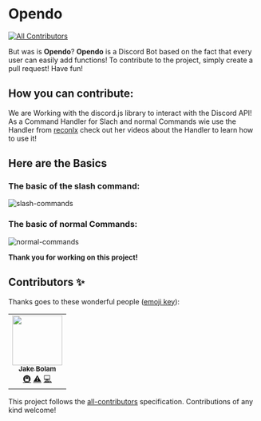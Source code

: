 # Opendo
<!-- ALL-CONTRIBUTORS-BADGE:START - Do not remove or modify this section -->
[![All Contributors](https://img.shields.io/badge/all_contributors-1-orange.svg?style=flat-square)](#contributors-)
<!-- ALL-CONTRIBUTORS-BADGE:END -->
But was is **Opendo**?
**Opendo** is a Discord Bot based on the fact that every user can easily add functions! To contribute to the project, simply create a pull request! Have fun!
## How you can contribute:
We are Working with the discord.js library to interact with the Discord API!
As a Command Handler for Slach and normal Commands wie use the Handler from [reconlx](https://github.com/reconlx) check out her videos about the Handler to learn how to use it!
## Here are the Basics
### The basic of the slash command:
![slash-commands](https://media.discordapp.net/attachments/829000348365619260/893031554417324052/slash-commands.png)
### The basic of normal Commands:
![normal-commands](https://media.discordapp.net/attachments/829000348365619260/893035208637571072/slash_1.png)

**Thank you for working on this project!**

## Contributors ✨

Thanks goes to these wonderful people ([emoji key](https://allcontributors.org/docs/en/emoji-key)):

<!-- ALL-CONTRIBUTORS-LIST:START - Do not remove or modify this section -->
<!-- prettier-ignore-start -->
<!-- markdownlint-disable -->
<table>
  <tr>
    <td align="center"><a href="https://jakebolam.com"><img src="https://avatars.githubusercontent.com/u/3534236?v=4?s=100" width="100px;" alt=""/><br /><sub><b>Jake Bolam</b></sub></a><br /><a href="#infra-jakebolam" title="Infrastructure (Hosting, Build-Tools, etc)">🚇</a> <a href="https://github.com/SpatzlHD/opendo/commits?author=jakebolam" title="Tests">⚠️</a> <a href="https://github.com/SpatzlHD/opendo/commits?author=jakebolam" title="Code">💻</a></td>
  </tr>
</table>

<!-- markdownlint-restore -->
<!-- prettier-ignore-end -->

<!-- ALL-CONTRIBUTORS-LIST:END -->

This project follows the [all-contributors](https://github.com/all-contributors/all-contributors) specification. Contributions of any kind welcome!